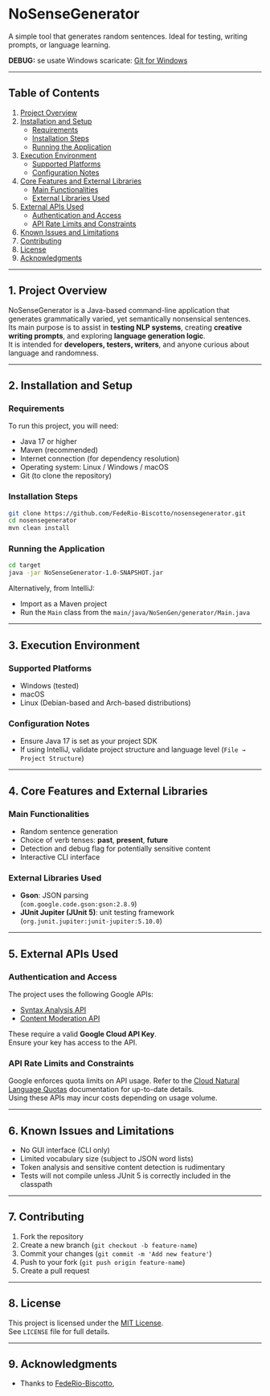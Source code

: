 
# NoSenseGenerator
A simple tool that generates random sentences. Ideal for testing, writing prompts, or language learning.

**DEBUG:** se usate Windows scaricate: [Git for Windows](https://git-scm.com/downloads/win)

---

## Table of Contents

1. [Project Overview](#1-project-overview)  
2. [Installation and Setup](#2-installation-and-setup)  
   - [Requirements](#requirements)  
   - [Installation Steps](#installation-steps)  
   - [Running the Application](#running-the-application)  
3. [Execution Environment](#3-execution-environment)  
   - [Supported Platforms](#supported-platforms)  
   - [Configuration Notes](#configuration-notes)  
4. [Core Features and External Libraries](#4-core-features-and-external-libraries)  
   - [Main Functionalities](#main-functionalities)  
   - [External Libraries Used](#external-libraries-used)  
5. [External APIs Used](#5-external-apis-used)  
   - [Authentication and Access](#authentication-and-access)  
   - [API Rate Limits and Constraints](#api-rate-limits-and-constraints)  
6. [Known Issues and Limitations](#6-known-issues-and-limitations)  
7. [Contributing](#7-contributing)  
8. [License](#8-license)  
9. [Acknowledgments](#9-acknowledgments)

---

## 1. Project Overview

NoSenseGenerator is a Java-based command-line application that generates grammatically varied, yet semantically nonsensical sentences.  
Its main purpose is to assist in **testing NLP systems**, creating **creative writing prompts**, and exploring **language generation logic**.  
It is intended for **developers, testers, writers**, and anyone curious about language and randomness.

---

## 2. Installation and Setup

### Requirements

To run this project, you will need:

- Java 17 or higher  
- Maven (recommended)  
- Internet connection (for dependency resolution)  
- Operating system: Linux / Windows / macOS  
- Git (to clone the repository)

### Installation Steps

```bash
git clone https://github.com/FedeRio-Biscotto/nosensegenerator.git
cd nosensegenerator
mvn clean install
```

### Running the Application

```bash
cd target
java -jar NoSenseGenerator-1.0-SNAPSHOT.jar
```

Alternatively, from IntelliJ:
- Import as a Maven project
- Run the `Main` class from the `main/java/NoSenGen/generator/Main.java`

---

## 3. Execution Environment

### Supported Platforms

- Windows (tested)
- macOS
- Linux (Debian-based and Arch-based distributions)

### Configuration Notes

- Ensure Java 17 is set as your project SDK
- If using IntelliJ, validate project structure and language level (`File → Project Structure`)

---

## 4. Core Features and External Libraries

### Main Functionalities

- Random sentence generation
- Choice of verb tenses: **past**, **present**, **future**
- Detection and debug flag for potentially sensitive content
- Interactive CLI interface

### External Libraries Used

- **Gson**: JSON parsing  
  (`com.google.code.gson:gson:2.8.9`)
- **JUnit Jupiter (JUnit 5)**: unit testing framework  
  (`org.junit.jupiter:junit-jupiter:5.10.0`)

---

## 5. External APIs Used

### Authentication and Access

The project uses the following Google APIs:

- [Syntax Analysis API](https://language.googleapis.com/v1/documents:analyzeSyntax?key=)
- [Content Moderation API](https://language.googleapis.com/v1/documents:moderateText?key=)

These require a valid **Google Cloud API Key**.  
Ensure your key has access to the API.

### API Rate Limits and Constraints

Google enforces quota limits on API usage. Refer to the [Cloud Natural Language Quotas](https://cloud.google.com/natural-language/quotas) documentation for up-to-date details.  
Using these APIs may incur costs depending on usage volume.

---

## 6. Known Issues and Limitations

- No GUI interface (CLI only)
- Limited vocabulary size (subject to JSON word lists)
- Token analysis and sensitive content detection is rudimentary
- Tests will not compile unless JUnit 5 is correctly included in the classpath

---

## 7. Contributing

1. Fork the repository  
2. Create a new branch (`git checkout -b feature-name`)  
3. Commit your changes (`git commit -m 'Add new feature'`)  
4. Push to your fork (`git push origin feature-name`)  
5. Create a pull request

---

## 8. License

This project is licensed under the [MIT License](https://opensource.org/licenses/MIT).  
See `LICENSE` file for full details.

---

## 9. Acknowledgments

- Thanks to [FedeRio-Biscotto](https://github.com/FedeRio-Biscotto),

